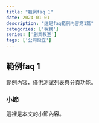 ```yaml
---
title: "範例faq 1"
date: 2024-01-01
description: "這是faq範例內容第1篇"
categories: ['稅務']
series: ['創業教室']
tags: ['公司設立']
---
```


## 範例faq 1

範例內容，僅供測試列表與分頁功能。

### 小節
這裡是本文的小節內容。